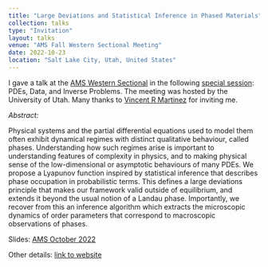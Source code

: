 ```yaml
---
title: "Large Deviations and Statistical Inference in Phased Materials"
collection: talks
type: "Invitation"
layout: talks
venue: "AMS Fall Western Sectional Meeting"
date: 2022-10-23
location: "Salt Lake City, Utah, United States"
---
```


I gave a talk at the [AMS Western Sectional](https://www.ams.org/meetings/sectional/2295_program.html) in the following [special session](https://www.ams.org/meetings/sectional/2295_program_ss7.html#title): PDEs, Data, and Inverse Problems. The meeting was hosted by the University of Utah. Many thanks to [Vincent R Martinez](http://math.hunter.cuny.edu/vmartine/) for inviting me.

_Abstract:_ 

Physical systems and the partial differential equations used to model them often exhibit dynamical regimes with distinct qualitative behaviour, called phases. Understanding how such regimes arise is important to understanding features of complexity in physics, and to making physical sense of the low-dimensional or asymptotic behaviours of many PDEs. We propose a Lyapunov function inspired by statistical inference that describes phase occupation in probabilistic terms. This defines a large deviations principle that makes our framework valid outside of equilibrium, and extends it beyond the usual notion of a Landau phase. Importantly, we recover from this an inference algorithm which extracts the microscopic dynamics of order parameters that correspond to macroscopic observations of phases.

Slides: [AMS October 2022]({{site.files}}/files/AMS_Oct_2022.pdf)

Other details: [link to website](http://www.ams.org/meetings/sectional/2295_program_sunday.html)
